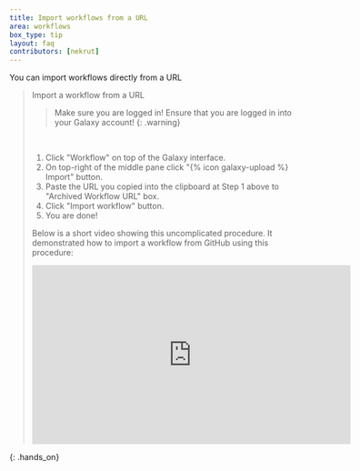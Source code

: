 ```yaml
---
title: Import workflows from a URL
area: workflows
box_type: tip
layout: faq
contributors: [nekrut]
---
```


You can import workflows directly from a URL

> <hands-on-title>Import a workflow from a URL</hands-on-title>
>
>> <warning-title>Make sure you are logged in!</warning-title>
>> Ensure that you are logged in into your Galaxy account! 
> {: .warning}
>
> <br>
>
> 1. Click "Workflow" on top of the Galaxy interface.
> 2. On top-right of the middle pane click "{% icon galaxy-upload %} Import" button.
> 3. Paste the URL you copied into the clipboard at Step 1 above to "Archived Workflow URL" box.
> 4. Click "Import workflow" button.
> 5. You are done!
> 
> Below is a short video showing this uncomplicated procedure. It demonstrated how to import a workflow from GitHub using this procedure:
>
> <p align="center"><iframe width="560" height="315" src="https://www.youtube-nocookie.com/embed/hoP36Te5wko" title="YouTube video player" frameborder="0" allow="accelerometer; autoplay; clipboard-write; encrypted-media; gyroscope; picture-in-picture; web-share" allowfullscreen></iframe></p>
{: .hands_on}
